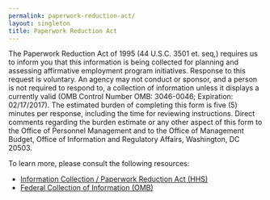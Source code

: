 ```yaml
---
permalink: paperwork-reduction-act/
layout: singleton
title: Paperwork Reduction Act
---
```


The Paperwork Reduction Act of 1995 (44 U.S.C. 3501 et. seq,) requires us to inform you that this information is being collected for planning and assessing affirmative employment program initiatives. Response to this request is voluntary. An agency may not conduct or sponsor, and a person is not required to respond to, a collection of information unless it displays a currently valid (OMB Control Number OMB: 3046-0046; Expiration: 02/17/2017). The estimated burden of completing this form is five (5) minutes per response, including the time for reviewing instructions. Direct comments regarding the burden estimate or any other aspect of this form to the Office of Personnel Management and to the Office of Management Budget, Office of Information and Regulatory Affairs, Washington, DC 20503.

To learn more, please consult the following resources:

* [Information Collection / Paperwork Reduction Act (HHS)](http://www.hhs.gov/ocio/policy/collection/)
* [Federal Collection of Information (OMB)](https://www.whitehouse.gov/omb/inforeg_infocoll)
